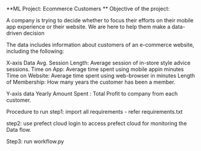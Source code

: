 **ML Project: Ecommerce Customers
**
Objective of the project:

A company is trying to decide whether to focus their efforts on their mobile app experience or their website.
We are here to help them make a data-driven decision

The data includes information about customers of an e-commerce website, including the following:

X-axis Data
    Avg. Session Length: Average session of in-store style advice sessions.
    Time on App: Average time spent using mobile appin minutes
    Time on Website: Average time spent using web-browser in minutes
    Length of Membership: How many years the customer has been a member.

Y-axis data
    Yearly Amount Spent : Total Profit to company from each customer.

Procedure to run
step1: import all requirements - refer requirements.txt

step2: use prefect cloud login to access prefect cloud for monitoring the Data flow.

Step3: run workflow.py
